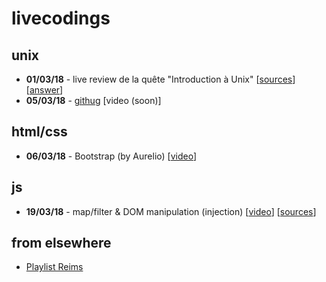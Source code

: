# livecodings

## unix
- **01/03/18** - live review de la quête "Introduction à Unix"
[[sources](https://github.com/wildcodeschoolparis/livecodings/blob/master/unix/investigation)]
[[answer](https://github.com/wildcodeschoolparis/livecodings/blob/master/unix/investigation/history.sh)]
- **05/03/18** - [githug](https://github.com/Gazler/githug) [video (soon)]

## html/css
- **06/03/18** - Bootstrap (by Aurelio) [[video](https://youtu.be/fjqQAIrEgyE)]

## js
- **19/03/18** - map/filter & DOM manipulation (injection) [[video](https://www.youtube.com/watch?v=Ay8kwlyXxw4)] [[sources](https://github.com/wildcodeschoolparis/livecoding-map_filter_dom)]

## from elsewhere
- [Playlist Reims](https://www.youtube.com/playlist?list=PLVBvhDBS_eGXMpYPYr-E-s22ZDZkjJc_Z)
